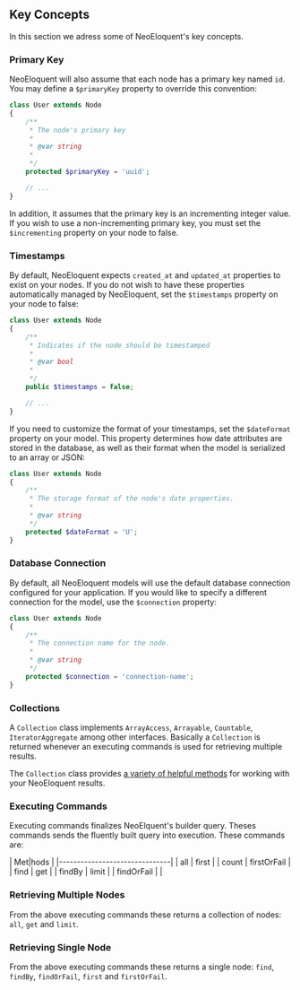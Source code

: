## Key Concepts

In this section we adress some of NeoEloquent's key concepts.

### Primary Key
NeoEloquent will also assume that each node has a primary key named `id`. You may define a `$primaryKey` property to override this convention:

```php
class User extends Node
{
    /**
     * The node's primary key
     *
     * @var string
     *
     */
    protected $primaryKey = 'uuid';

    // ...
}

```

In addition, it assumes that the primary key is an incrementing integer value. If you wish to use a non-incrementing primary key, you must set the `$incrementing` property on your node to false.

### Timestamps

By default, NeoEloquent expects `created_at` and `updated_at` properties to exist on your nodes. If you do not wish to have these properties automatically managed by NeoEloquent, set the `$timestamps` property on your node to false:

```php
class User extends Node
{
    /**
     * Indicates if the node should be timestamped
     *
     * @var bool
     *
     */
    public $timestamps = false;

    // ...
}
```

If you need to customize the format of your timestamps, set the `$dateFormat` property on your model. This property determines how date attributes are stored in the database, as well as their format when the model is serialized to an array or JSON:

```php
class User extends Node
{
    /**
     * The storage format of the node's date properties.
     *
     * @var string
     */
    protected $dateFormat = 'U';
}
```

### Database Connection

By default, all NeoEloquent models will use the default database connection configured for your application. If you would like to specify a different connection for the model, use the `$connection` property:

```php
class User extends Node
{
    /**
     * The connection name for the node.
     *
     * @var string
     */
    protected $connection = 'connection-name';
}
```

### Collections

A `Collection` class implements `ArrayAccess`, `Arrayable`, `Countable`, `IteratorAggregate` among other interfaces.
Basically a `Collection` is returned whenever an executing commands is used for retrieving multiple results.

The `Collection` class provides [a variety of helpful methods](https://github.com/Vinelab/neoeloquent-docs/blob/draft-docs/collections.md) for working with your NeoEloquent results.

### Executing Commands

Executing commands finalizes NeoElquent's builder query. Theses commands sends the fluently built query into execution.
These commands are:

|            Met|hods           |
|-------------------------------|
| all           | first         |
| count         | firstOrFail   |
| find          | get           |
| findBy        | limit         |
| findOrFail    |               |

### Retrieving Multiple Nodes

From the above executing commands these returns a collection of nodes: `all`, `get` and `limit`.

### Retrieving Single Node

From the above executing commands these returns a single node: `find`, `findBy`, `findOrFail`, `first` and `firstOrFail`.
